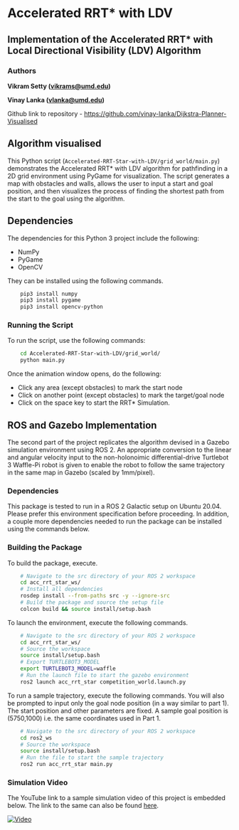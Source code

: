 # Accelerated RRT* with LDV
## Implementation of the Accelerated RRT* with Local Directional Visibility (LDV) Algorithm

### Authors

**Vikram Setty (vikrams@umd.edu)**

**Vinay Lanka (vlanka@umd.edu)**

Github link to repository - https://github.com/vinay-lanka/Dijkstra-Planner-Visualised

## Algorithm visualised

This Python script (`Accelerated-RRT-Star-with-LDV/grid_world/main.py`) demonstrates the Accelerated RRT* with LDV algorithm for pathfinding in a 2D grid environment using PyGame for visualization. The script generates a map with obstacles and walls, allows the user to input a start and goal position, and then visualizes the process of finding the shortest path from the start to the goal using the algorithm.

## Dependencies
The dependencies for this Python 3 project include the following:
<ul>
<li> NumPy
<li> PyGame
<li> OpenCV
</ul>
They can be installed using the following commands.

```sh
    pip3 install numpy
    pip3 install pygame
    pip3 install opencv-python
```

### Running the Script

To run the script, use the following commands:

```sh
    cd Accelerated-RRT-Star-with-LDV/grid_world/
    python main.py
```
Once the animation window opens, do the following:
<ul><li> Click any area (except obstacles) to mark the start node
<li>Click on another point (except obstacles) to mark the target/goal node
<li>Click on the space key to start the RRT* Simulation.</ul>

## ROS and Gazebo Implementation

The second part of the project replicates the algorithm devised in a Gazebo simulation environment using ROS 2. An appropriate conversion to the linear and angular velocity input to the non-holonoimic differential-drive Turtlebot 3 Waffle-Pi robot is given to enable the robot to follow the same trajectory in the same map in Gazebo (scaled by 1mm/pixel).

### Dependencies

This package is tested to run in a ROS 2 Galactic setup on Ubuntu 20.04. Please prefer this environment specification before proceeding. In addition, a couple more dependencies needed to run the package can be installed using the commands below.


### Building the Package

To build the package, execute.
```sh
    # Navigate to the src directory of your ROS 2 workspace
    cd acc_rrt_star_ws/
    # Install all dependencies
    rosdep install --from-paths src -y --ignore-src
    # Build the package and source the setup file
    colcon build && source install/setup.bash
```
To launch the environment, execute the following commands.
```sh
    # Navigate to the src directory of your ROS 2 workspace
    cd acc_rrt_star_ws/
    # Source the workspace
    source install/setup.bash
    # Export TURTLEBOT3_MODEL
    export TURTLEBOT3_MODEL=waffle
    # Run the launch file to start the gazebo environment
    ros2 launch acc_rrt_star competition_world.launch.py
```
To run a sample trajectory, execute the following commands. You will also be prompted to input only the goal node position (in a way similar to part 1). The start position and other parameters are fixed. A sample goal position is (5750,1000) i.e. the same coordinates used in Part 1.
```sh
    # Navigate to the src directory of your ROS 2 workspace
    cd ros2_ws
    # Source the workspace
    source install/setup.bash
    # Run the file to start the sample trajectory
    ros2 run acc_rrt_star main.py
```

### Simulation Video

The YouTube link to a sample simulation video of this project is embedded below. The link to the same can also be found [here](https://youtu.be/BdJfilJLqzQ).

[![Video](https://img.youtube.com/vi/BdJfilJLqzQ/maxresdefault.jpg)](https://youtu.be/BdJfilJLqzQ)
